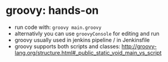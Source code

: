 # groovy: hands-on
* run code with: `groovy main.groovy`
* alternativly you can use `groovyConsole` for editing and run
* groovy usually used in jenkins pipeline / in Jenkinsfile
* groovy supports both scripts and classes: http://groovy-lang.org/structure.html#_public_static_void_main_vs_script
